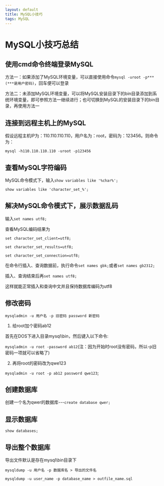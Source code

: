 ```yaml
---
layout: default
title: MySQL小技巧
tags: MySQL
---
```


# MySQL小技巧总结

## 使用cmd命令终端登录MySQL

方法一：如果添加了MySQL环境变量，可以直接使用命令`mysql -uroot -p***(***是用户密码)`，回车便可以登录

方法二：未添加MySQL环境变量，可以将MySQL安装目录下的bin目录添加到系统环境变量，即可参照方法一继续进行；也可切换到MySQL的安装目录下的bin目录，再使用方法一

## 连接到远程主机上的MySQL

假设远程主机IP为：110.110.110.110，用户名为：root，密码为：123456。则命令为：

`mysql -h110.110.110.110 -uroot -p123456`

## 查看MySQL字符编码

MySQL命令模式下，输入`show variables like '%char%';`

`show variables like 'character_set_%';`

## 解决MySQL命令模式下，展示数据乱码

输入`set names utf8;`

查看MySQL编码结果为

~~~
set character_set_client=utf8;

set character_set_results=utf8;

set character_set_connection=utf8;
~~~

在命令行插入、查询数据前，执行命令`set names gbk;`或者`set names gb2312;`

插入、查询结束后再`set names utf8;`

这样就能正常插入和查询中文并且保持数据库编码为utf8

## 修改密码

`mysqladmin -u 用户名 -p 旧密码 password 新密码`

1. 给root加个密码ab12

首先在DOS下进入目录mysql\bin，然后键入以下命令:

`mysqladmin -u root -password ab12`(注：因为开始时root没有密码，所以-p旧密码一项就可以省略了)

2. 再将root的密码改为qwe123

`mysqladmin -u root -p ab12 password qwe123`;

## 创建数据库

创建一个名为qwer的数据库---`create database qwer;`

## 显示数据库

`show databases;`

## 导出整个数据库

导出文件默认是存在mysql\bin目录下

`mysqldump -u 用户名 -p 数据库名 > 导出的文件名`

`mysqldump -u user_name -p database_name > outfile_name.sql`